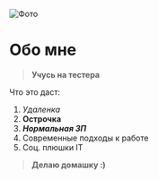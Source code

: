 ![Фото](https://sun9-west.userapi.com/sun9-65/s/v1/if2/CwekEtahQk4G53wKvJMuqO-md5lUBdseGNZ_pGvC0_8iAadCyfgjvV112oQ2ij5c3cHd83_31AYyxxw6BJqaVkqo.jpg?size=604x604&quality=96&type=album) 

# Обо мне

>**Учусь на тестера**

Что это даст:
1. *Удаленка*
2. **Острочка**
3. ***Нормальная ЗП***
4. Современные подходы к работе
5. Соц. плюшки IT
   
>**Делаю домашку :)**